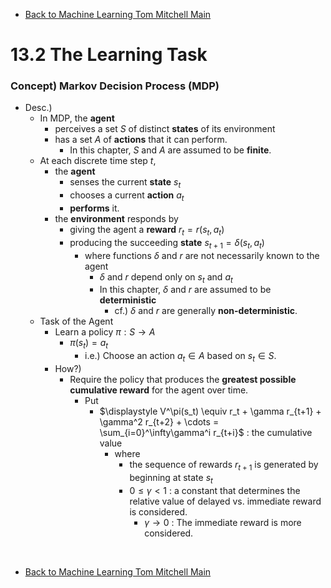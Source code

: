 * [Back to Machine Learning Tom Mitchell Main](../../main.md)

# 13.2 The Learning Task

### Concept) Markov Decision Process (MDP)
- Desc.)
  - In MDP, the **agent** 
    - perceives a set $S$ of distinct **states** of its environment
    - has a set $A$ of **actions** that it can perform.
      - In this chapter, $S$ and $A$ are assumed to be **finite**.
  - At each discrete time step $t$, 
    - the **agent** 
      - senses the current **state** $s_t$
      - chooses a current **action** $a_t$
      - **performs** it.
    - the **environment** responds by
      - giving the agent a **reward** $r_t=r(s_t, a_t)$
      - producing the succeeding **state** $s_{t+1} = \delta(s_t, a_t)$
        - where functions $\delta$ and $r$ are not necessarily known to the agent
          - $\delta$ and $r$ depend only on $s_t$ and $a_t$
          - In this chapter, $\delta$ and $r$ are assumed to be **deterministic**
            - cf.) $\delta$ and $r$ are generally **non-deterministic**.
  - Task of the Agent
    - Learn a policy $\pi : S \rightarrow A$
      - $\pi(s_t) = a_t$
        - i.e.) Choose an action $a_t \in A$ based on $s_t\in S$.
    - How?)
      - Require the policy that produces the **greatest possible cumulative reward** for the agent over time.
        - Put 
          - $`\displaystyle V^\pi(s_t) \equiv r_t + \gamma r_{t+1} + \gamma^2 r_{t+2} + \cdots = \sum_{i=0}^\infty\gamma^i r_{t+i}`$ : the cumulative value
            - where 
              - the sequence of rewards $r_{t+1}$ is generated by beginning at state $s_t$
              - $0\le\gamma\lt 1$ : a constant that determines the relative value of delayed vs. immediate reward is considered.
                - $\gamma\rightarrow 0$ : The immediate reward is more considered.











<br>

* [Back to Machine Learning Tom Mitchell Main](../../main.md)